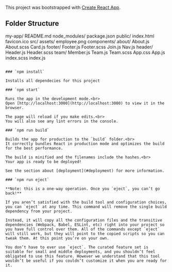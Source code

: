 This project was bootstrapped with [Create React App](https://github.com/facebookincubator/create-react-app).

## Folder Structure

my-app/
  README.md
  node_modules/
  package.json
  public/
    index.html
    favicon.ico
  src/
    assets/
      employee.png
    components/
      about/
        About.js
        About.scss
        Card.js
      footer/
        Footer.js
        Footer.scss
        Join.js
        Nav.js
      header/
        Header.js
        Header.scss
      team/
        Member.js
        Team.js
        Team.scss
    App.css
    App.js
    index.scss
    index.js
```

### `npm install`

Installs all dependecies for this project

### `npm start`

Runs the app in the development mode.<br>
Open [http://localhost:3000](http://localhost:3000) to view it in the browser.

The page will reload if you make edits.<br>
You will also see any lint errors in the console.

### `npm run build`

Builds the app for production to the `build` folder.<br>
It correctly bundles React in production mode and optimizes the build for the best performance.

The build is minified and the filenames include the hashes.<br>
Your app is ready to be deployed!

See the section about [deployment](#deployment) for more information.

### `npm run eject`

**Note: this is a one-way operation. Once you `eject`, you can’t go back!**

If you aren’t satisfied with the build tool and configuration choices, you can `eject` at any time. This command will remove the single build dependency from your project.

Instead, it will copy all the configuration files and the transitive dependencies (Webpack, Babel, ESLint, etc) right into your project so you have full control over them. All of the commands except `eject` will still work, but they will point to the copied scripts so you can tweak them. At this point you’re on your own.

You don’t have to ever use `eject`. The curated feature set is suitable for small and middle deployments, and you shouldn’t feel obligated to use this feature. However we understand that this tool wouldn’t be useful if you couldn’t customize it when you are ready for it.